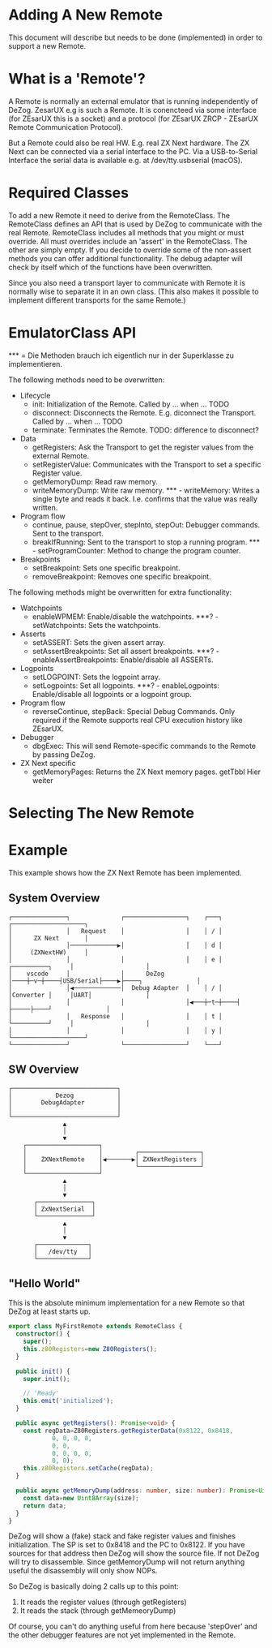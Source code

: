 # Adding A New Remote

This document will describe but needs to be done (implemented) in order to support a new Remote.


# What is a 'Remote'?

A Remote is normally an external emulator that is running independently of DeZog.
ZesarUX e.g is such a Remote.
It is conencteed via some interface (for ZEsarUX this is a socket) and a protocol (for ZEsarUX ZRCP - ZEsarUX Remote Communication Protocol).

But a Remote could also be real HW. E.g. real ZX Next hardware.
The ZX Next can be connected via a serial interface to the PC.
Via a USB-to-Serial Interface the serial data is available e.g. at /dev/tty.usbserial (macOS).


# Required Classes

To add a new Remote it need to derive from the RemoteClass.
The RemoteClass defines an API that is used by DeZog to communicate with the real Remote.
RemoteClass includes all methods that you might or must override.
All must overrides include an 'assert' in the RemoteClass.
The other are simply empty.
If you decide to override some of the non-assert methods you can offer additional functionality.
The debug adapter will check by itself which of the functions have been overwritten.

Since you also need a transport layer to communicate with Remote it is normally wise to separate it in an own class.
(This also makes it possible to implement different transports for the same Remote.)


<!-- TODO: Z80State ?) -->


# EmulatorClass API

*** = Die Methoden brauch ich eigentlich nur in der Superklasse zu implementieren.

The following methods need to be overwritten:
- Lifecycle
	- init: Initialization of the Remote. Called by ... when ... TODO
	- disconnect: Disconnects the Remote. E.g. diconnect the Transport. Called by ... when ... TODO
	- terminate: Terminates the Remote. TODO: difference to disconnect?
- Data
	- getRegisters: Ask the Transport to get the register values from the external Remote.
	- setRegisterValue: Communicates with the Transport to set a specific Register value.
	- getMemoryDump: Read raw memory.
	- writeMemoryDump: Write raw memory.
***	- writeMemory: Writes a single byte and reads it back. I.e. confirms that the value was really written.
- Program flow
	- continue, pause, stepOver, stepInto, stepOut: Debugger commands. Sent to the transport.
	- breakIfRunning: Sent to the transport to stop a running program.
***	- setProgramCounter: Method to change the program counter.
- Breakpoints
	- setBreakpoint: Sets one specific breakpoint.
	- removeBreakpoint: Removes one specific breakpoint.


The following methods might be overwritten for extra functionality:
- Watchpoints
	- enableWPMEM: Enable/disable the watchpoints.
***?	- setWatchpoints: Sets the watchpoints.
- Asserts
	- setASSERT: Sets the given assert array.
	- setAssertBreakpoints: Set all assert breakpoints.
***?	- enableAssertBreakpoints: Enable/disable all ASSERTs.
- Logpoints
	- setLOGPOINT: Sets the logpoint array.
	- setLogpoints: Set all logpoints.
***?	- enableLogpoints: Enable/disable all logpoints or a logpoint group.
- Program flow
	- reverseContinue, stepBack: Special Debug Commands. Only required if the Remote supports real CPU execution history like ZEsarUX.
- Debugger
	- dbgExec: This will send Remote-specific commands to the Remote by passing DeZog.
- ZX Next specific
	- getMemoryPages: Returns the ZX Next memory pages.
getTbbl Hier weiter


# Selecting The New Remote

<!-- Explain: remoteType, RemoteFactory -->


# Example

This example shows how the ZX Next Remote has been implemented.

## System Overview

~~~
┌───────────────┐              ┌─────────────────┐    ┌───┐                     ┌────────────────────┐
│               │   Request    │                 │    │ / │                     │      ZX Next       │
│               │─────────────▶│                 │    │ d │                     │     (ZXNextHW)     │
│               │              │                 │    │ e │    ┌──────────┐     │                    │
│    vscode     │              │      DeZog      │────┼─v─┼────┤USB/Serial├────▶├────┐               │
│               │◀─────────────│  Debug Adapter  │    │ / │    │Converter │     │UART│               │
│               │              │                 │◀───┼─t─┼────┤          ├─────├────┘               │
│               │   Response   │                 │    │ t │    └──────────┘     │                    │
│               │              │                 │    │ y │                     └────────────────────┘
└───────────────┘              └─────────────────┘    └───┘
~~~

## SW Overview

~~~
┌─────────────────────────────┐
│            Dezog            │
│        DebugAdapter         │
│                             │
└─────────────────────────────┘
               ▲
               │
               ▼
    ┌────────────────────┐
    │                    │         ┌─────────────────┐
    │    ZXNextRemote    │◀───────▶│ ZXNextRegisters │
    │                    │         └─────────────────┘
    └────────────────────┘
               ▲
               │
               ▼
       ┌───────────────┐
       │ ZxNextSerial  │
       └───────────────┘
               ▲
               │
               ▼
       ┌──────────────┐
       │   /dev/tty   │
       └──────────────┘
~~~


## "Hello World"

This is the absolute minimum implementation for a new Remote so that DeZog at least starts up.

~~~ts
export class MyFirstRemote extends RemoteClass {
  constructor() {
    super();
    this.z80Registers=new Z80Registers();
  }

  public init() {
    super.init();

    // 'Ready'
    this.emit('initialized');
  }

  public async getRegisters(): Promise<void> {
    const regData=Z80Registers.getRegisterData(0x8122, 0x8418,
			0, 0, 0, 0,
			0, 0,
			0, 0, 0, 0,
			0, 0);
    this.z80Registers.setCache(regData);
  }

  public async getMemoryDump(address: number, size: number): Promise<Uint8Array> {
    const data=new Uint8Array(size);
    return data;
  }
}
~~~

DeZog will show a (fake) stack and fake register values and finishes initialization.
The SP is set to 0x8418 and the PC to 0x8122. If you have sources for that address then DeZog will show the source file. If not DeZog will try to disassemble.
Since getMemoryDump will not return anything useful the disassembly will only show NOPs.

So DeZog is basically doing 2 calls up to this point:
1. It reads the register values (through getRegisters)
2. It reads the stack (through getMemeoryDump)

Of course, you can't do anything useful from here because 'stepOver' and the other debugger features are not yet implemented in the Remote.


